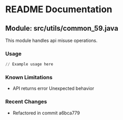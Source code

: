 # README Documentation

## Module: src/utils/common_59.java

This module handles api misuse operations.

### Usage

```python
// Example usage here
```

### Known Limitations

- API returns error Unexpected behavior

### Recent Changes

- Refactored in commit a6bca779
